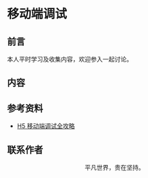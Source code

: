 # 移动端调试

## 前言

本人平时学习及收集内容，欢迎参入一起讨论。

## 内容

## 参考资料

- [H5 移动端调试全攻略](https://mp.weixin.qq.com/s/ok9mVpJUvk0wttvqkOL5vw)

## 联系作者

<div align="center">
    <p>
        平凡世界，贵在坚持。
    </p>
    <img :src="$withBase('/about/contact.png')" />
</div>